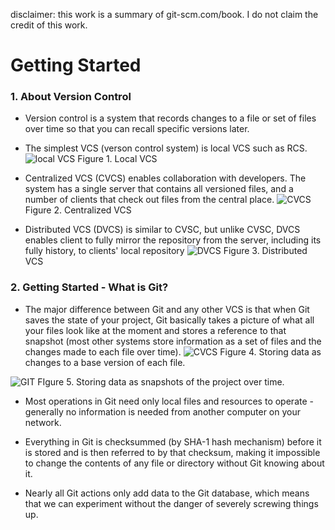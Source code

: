 disclaimer: this work is a summary of git-scm.com/book. I do not claim the credit of this work.

# Getting Started

### 1. About Version Control
* Version control is a system that records changes to a file or set of files over time so that you can recall specific versions later. 
* The simplest VCS (verson control system) is local VCS such as RCS. 
![local VCS](https://git-scm.com/book/en/v2/images/local.png) Figure 1. Local VCS

* Centralized VCS (CVCS) enables collaboration with developers. The system has a single server that contains all versioned files, and a number of clients that check out files from the central place.
![CVCS](https://git-scm.com/book/en/v2/images/centralized.png) Figure 2. Centralized VCS

* Distributed VCS (DVCS) is similar to CVSC, but unlike CVSC, DVCS enables client to fully mirror the repository from the server, including its fully history, to clients' local repository
![DVCS](https://git-scm.com/book/en/v2/images/distributed.png) Figure 3. Distributed VCS
 
### 2. Getting Started - What is Git?
* The major difference between Git and any other VCS is that when Git saves the state of your project, Git basically takes a picture of what all your files look like at the moment and stores a reference to that snapshot (most other systems store information as a set of files and the changes made to each file over time).
![CVCS](https://git-scm.com/book/en/v2/images/deltas.png) Figure 4. Storing data as changes to a base version of each file.

![GIT](https://git-scm.com/book/en/v2/images/snapshots.png) FIgure 5. Storing data as snapshots of the project over time.

* Most operations in Git need only local files and resources to operate - generally no information is needed from another computer on your network.

* Everything in Git is checksummed (by SHA-1 hash mechanism) before it is stored and is then referred to by that checksum, making it impossible to change the contents of any file or directory without Git knowing about it. 

* Nearly all Git actions only add data to the Git database, which means that we can experiment without the danger of severely screwing things up.



